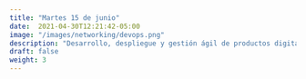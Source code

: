 ```yaml
---
title: "Martes 15 de junio"
date:  2021-04-30T12:21:42-05:00
image: "/images/networking/devops.png"
description: "Desarrollo, despliegue y gestión ágil de productos digitales (DevOps)"
draft: false
weight: 3
---
```


